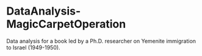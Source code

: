 # DataAnalysis-MagicCarpetOperation
Data analysis for a book led by a Ph.D. researcher on Yemenite immigration to Israel (1949-1950).
